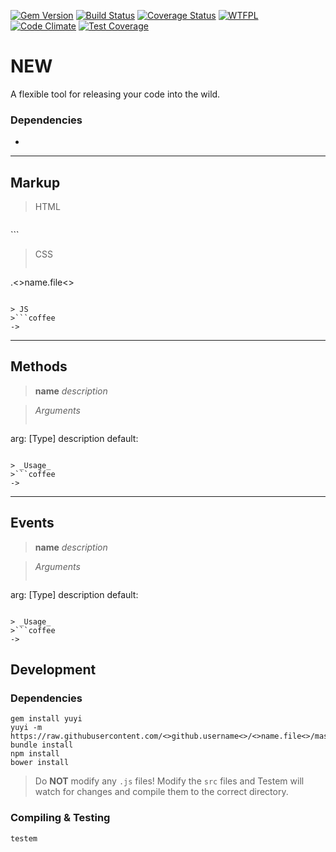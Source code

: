 [![Gem Version](https://badge.fury.io/rb/new.svg)](http://badge.fury.io/rb/new)
[![Build Status](https://travis-ci.org/brewster1134/new.svg?branch=master)](https://travis-ci.org/brewster1134/new)
[![Coverage Status](https://coveralls.io/repos/brewster1134/new/badge.png)](https://coveralls.io/r/brewster1134/new)
[![WTFPL](http://www.wtfpl.net/wp-content/uploads/2012/12/wtfpl-badge-4.png)](http://www.wtfpl.net)
[![Code Climate](https://codeclimate.com/github/brewster1134/new/badges/gpa.svg)](https://codeclimate.com/github/brewster1134/new)
[![Test Coverage](https://codeclimate.com/github/brewster1134/new/badges/coverage.svg)](https://codeclimate.com/github/brewster1134/new)

# NEW
A flexible tool for releasing your code into the wild.

### Dependencies
*

---
## Markup
> HTML

>```html
<div>
</div>
```

> CSS
>```sass
.<>name.file<>
```

> JS
>```coffee
->
```

---
## Methods
> **name** _description_

> _Arguments_
>```yaml
arg: [Type] description
  default:
```

> _Usage_
>```coffee
->
```

---
## Events
> **name** _description_

> _Arguments_
>```yaml
arg: [Type] description
  default:
```

> _Usage_
>```coffee
->
```

## Development
### Dependencies

```shell
gem install yuyi
yuyi -m https://raw.githubusercontent.com/<>github.username<>/<>name.file<>/master/Yuyifile
bundle install
npm install
bower install
```

>Do **NOT** modify any `.js` files!  Modify the `src` files and Testem will watch for changes and compile them to the correct directory.

### Compiling & Testing
```shell
testem
```
